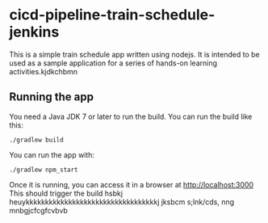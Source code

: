 # cicd-pipeline-train-schedule-jenkins

This is a simple train schedule app written using nodejs. It is intended to be used as a sample application for a series of hands-on learning activities.kjdkchbmn

## Running the app

You need a Java JDK 7 or later to run the build. You can run the build like this:

    ./gradlew build

You can run the app with:

    ./gradlew npm_start

Once it is running, you can access it in a browser at [http://localhost:3000](http://localhost:3000)
This should trigger the build
hsbkj
heuykkkkkkkkkkkkkkkkkkkkkkkkkkkkkkkkkkj
jksbcm s;lnk/cds, nng mnbgjcfcgfcvbvb
